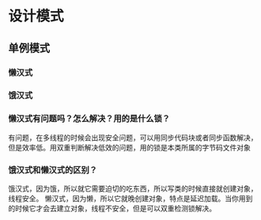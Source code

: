 # 设计模式

## 单例模式
### 懒汉式

### 饿汉式

### 懒汉式有问题吗？怎么解决？用的是什么锁？
有问题，在多线程的时候会出现安全问题，可以用同步代码块或者同步函数解决，但是效率低。用双重判断解决低效的问题，用的锁是本类所属的字节码文件对象

### 饿汉式和懒汉式的区别？
饿汉式，因为饿，所以就它需要迫切的吃东西，所以写类的时候直接就创建对象，线程安全。
懒汉式，因为懒，所以它就晚创建对象，特点是延迟加载。当你用到的时候它才会去建立对象，线程不安全，但是可以双重检测锁解决。



